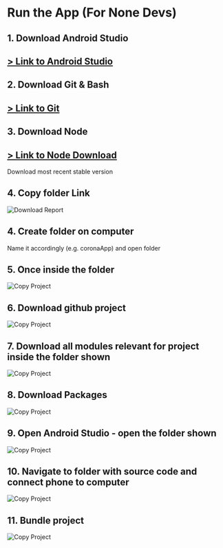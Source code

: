 # Run the App (For None Devs)

## 1. Download Android Studio 
## [> Link to Android Studio](https://developer.android.com/studio)

## 2. Download Git & Bash 
## [> Link to Git](https://git-scm.com/downloads)

## 3. Download Node 
## [> Link to Node Download](https://nodejs.org/en/download/)
Download most recent stable version

## 4. Copy folder Link
![Download Report](/1.coronasetup/downloadlink.PNG)

## 4. Create folder on computer 
Name it accordingly (e.g. coronaApp) and open folder 

## 5. Once inside the folder 
![Copy Project](/2.coronasetup/runbash.PNG)

## 6. Download github project
![Copy Project](/2.coronasetup/downloadcode.PNG)

## 7. Download all modules relevant for project inside the folder shown
![Copy Project](/2.coronasetup/npmdownload.PNG)

## 8. Download Packages
![Copy Project](/2.coronasetup/downloadpackages.PNG)

## 9. Open Android Studio - open the folder shown
![Copy Project](/2.coronasetup/androidstudio.PNG)

## 10. Navigate to folder with source code and connect phone to computer
![Copy Project](/2.coronasetup/runapp.PNG)

## 11. Bundle project 
![Copy Project](/2.coronasetup/runonphone.PNG)
